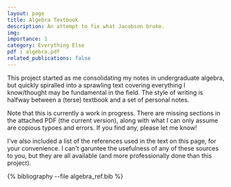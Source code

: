 ```yaml
---
layout: page
title: Algebra Textbook
description: An attempt to fix what Jacobson broke.
img:
importance: 1
category: Everything Else
pdf : algebra.pdf
related_publications: false
---
```


This project started as me consolidating my notes in undergraduate algebra, but quickly spiralled into a sprawling text covering everything I know/thought may be fundamental in the field. The style of writing is halfway between a (terse) textbook and a set of personal notes.

Note that this is currently a work in progress. There are missing sections in the attached PDF (the current version), along with what I can only assume are copious typoes and errors. If you find any, please let me know!

I've also included a list of the references used in the text on this page, for your convenience. I can't garuntee the usefulness of any of these sources to you, but they are all available (and more professionally done than this project).


<div class="publications">

{% bibliography --file algebra_ref.bib %}

</div>
